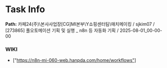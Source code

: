 # Task Info

**Path:** 카페24(주)\본사사업장\[CG]MI본부\Y쇼핑센터팀\매치메이킹 / sjkim07 / [273865] 풀오토메이션 기획 및 실행 _ n8n 등 자동화 기획 / 2025-08-01_00-00-00

### WIKI
- ["https://n8n-mi-060-web.hanpda.com/home/workflows"]


